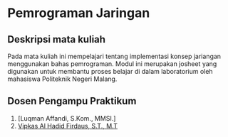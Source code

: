 # Pemrograman Jaringan

## Deskripsi mata kuliah
Pada mata kuliah ini mempelajari tentang implementasi konsep jariangan menggunakan bahas pemrograman.
Modul ini merupakan josheet yang digunakan untuk membantu proses belajar di dalam laboratorium oleh mahasiswa Politeknik Negeri Malang.

## Dosen Pengampu Praktikum
1. [Luqman Affandi, S.Kom., MMSI.]
2. [Vipkas Al Hadid Firdaus, S.T., M.T](https://github.com/vipkas)
